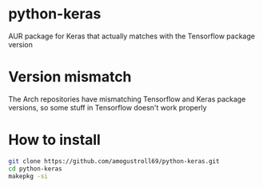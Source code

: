 # python-keras
AUR package for Keras that actually matches with the Tensorflow package version

# Version mismatch
The Arch repositories have mismatching Tensorflow and Keras package versions, so some stuff in Tensorflow doesn't work properly

# How to install
```sh
git clone https://github.com/amogustroll69/python-keras.git
cd python-keras
makepkg -si
```

